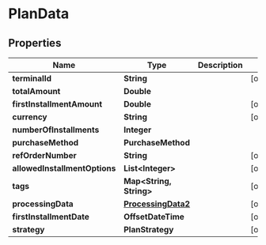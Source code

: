 

# PlanData


## Properties

| Name | Type | Description | Notes |
|------------ | ------------- | ------------- | -------------|
|**terminalId** | **String** |  |  [optional] |
|**totalAmount** | **Double** |  |  |
|**firstInstallmentAmount** | **Double** |  |  [optional] |
|**currency** | **String** |  |  [optional] |
|**numberOfInstallments** | **Integer** |  |  |
|**purchaseMethod** | **PurchaseMethod** |  |  |
|**refOrderNumber** | **String** |  |  [optional] |
|**allowedInstallmentOptions** | **List&lt;Integer&gt;** |  |  [optional] |
|**tags** | **Map&lt;String, String&gt;** |  |  [optional] |
|**processingData** | [**ProcessingData2**](ProcessingData2.md) |  |  [optional] |
|**firstInstallmentDate** | **OffsetDateTime** |  |  [optional] |
|**strategy** | **PlanStrategy** |  |  [optional] |



